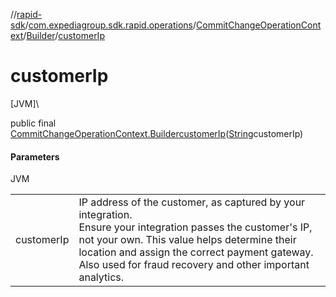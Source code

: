 //[rapid-sdk](../../../../index.md)/[com.expediagroup.sdk.rapid.operations](../../index.md)/[CommitChangeOperationContext](../index.md)/[Builder](index.md)/[customerIp](customer-ip.md)

# customerIp

[JVM]\

public final [CommitChangeOperationContext.Builder](index.md)[customerIp](customer-ip.md)([String](https://docs.oracle.com/javase/8/docs/api/java/lang/String.html)customerIp)

#### Parameters

JVM

| | |
|---|---|
| customerIp | IP address of the customer, as captured by your integration.<br> Ensure your integration passes the customer's IP, not your own. This value helps determine their location and assign the correct payment gateway.<br> Also used for fraud recovery and other important analytics. |
